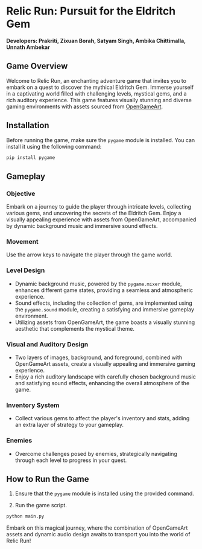 # Relic Run: Pursuit for the Eldritch Gem

**Developers: Prakriti, Zixuan Borah, Satyam Singh, Ambika Chittimalla, Unnath Ambekar**

## Game Overview

Welcome to Relic Run, an enchanting adventure game that invites you to embark on a quest to discover the mythical Eldritch Gem. Immerse yourself in a captivating world filled with challenging levels, mystical gems, and a rich auditory experience. This game features visually stunning and diverse gaming environments with assets sourced from [OpenGameArt](https://opengameart.org/).

## Installation

Before running the game, make sure the `pygame` module is installed. You can install it using the following command:

```bash
pip install pygame
```

## Gameplay

### Objective

Embark on a journey to guide the player through intricate levels, collecting various gems, and uncovering the secrets of the Eldritch Gem. Enjoy a visually appealing experience with assets from OpenGameArt, accompanied by dynamic background music and immersive sound effects.

### Movement

Use the arrow keys to navigate the player through the game world.

### Level Design

- Dynamic background music, powered by the `pygame.mixer` module, enhances different game states, providing a seamless and atmospheric experience.
- Sound effects, including the collection of gems, are implemented using the `pygame.sound` module, creating a satisfying and immersive gameplay environment.
- Utilizing assets from OpenGameArt, the game boasts a visually stunning aesthetic that complements the mystical theme.

### Visual and Auditory Design

- Two layers of images, background, and foreground, combined with OpenGameArt assets, create a visually appealing and immersive gaming experience.
- Enjoy a rich auditory landscape with carefully chosen background music and satisfying sound effects, enhancing the overall atmosphere of the game.

### Inventory System

- Collect various gems to affect the player's inventory and stats, adding an extra layer of strategy to your gameplay.

### Enemies

- Overcome challenges posed by enemies, strategically navigating through each level to progress in your quest.

## How to Run the Game

1. Ensure that the `pygame` module is installed using the provided command.

2. Run the game script.

```bash
python main.py
```

Embark on this magical journey, where the combination of OpenGameArt assets and dynamic audio design awaits to transport you into the world of Relic Run!
